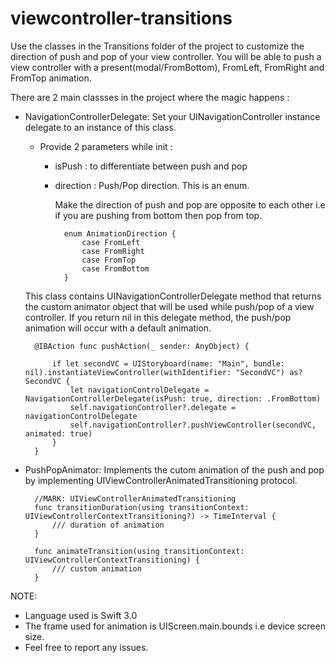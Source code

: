 # viewcontroller-transitions

Use the classes in the Transitions folder of the project to customize the direction of push and pop of your view controller.
You will be able to push a view controller with a present(modal/FromBottom), FromLeft, FromRight and FromTop animation.


There are 2 main classses in the project where the magic happens :
- NavigationControllerDelegate:
    Set your UINavigationController instance delegate to an instance of this class.

    - Provide 2 parameters while init :
        - isPush : to differentiate between push and pop
        - direction : Push/Pop direction. This is an enum.

            Make the direction of push and pop are opposite to each other i.e if you are pushing from bottom then pop from top.

                enum AnimationDirection {
                    case FromLeft
                    case FromRight
                    case FromTop
                    case FromBottom
                }

    This class contains UINavigationControllerDelegate method that returns the custom animator object that will be used while push/pop of a view controller. If you return nil in this delegate method, the push/pop animation will occur with a default animation.

   
        @IBAction func pushAction(_ sender: AnyObject) {

            if let secondVC = UIStoryboard(name: "Main", bundle: nil).instantiateViewController(withIdentifier: "SecondVC") as? SecondVC {
                let navigationControlDelegate = NavigationControllerDelegate(isPush: true, direction: .FromBottom)
                self.navigationController?.delegate = navigationControlDelegate
                self.navigationController?.pushViewController(secondVC, animated: true)
            }
        }


- PushPopAnimator:
    Implements the cutom animation of the push and pop by implementing UIViewControllerAnimatedTransitioning protocol. 

        //MARK: UIViewControllerAnimatedTransitioning
        func transitionDuration(using transitionContext: UIViewControllerContextTransitioning?) -> TimeInterval {
            /// duration of animation
        }

        func animateTransition(using transitionContext: UIViewControllerContextTransitioning) {
            /// custom animation
        }



NOTE:
- Language used is Swift 3.0
- The frame used for animation is UIScreen.main.bounds i.e device screen size. 
- Feel free to report any issues.
